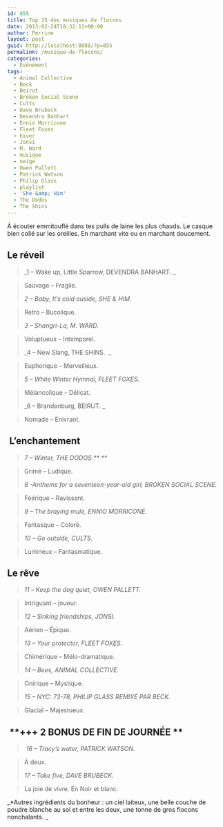 ```yaml
---
id: 855
title: Top 15 des musiques de flocons
date: 2013-02-24T18:32:11+00:00
author: Perrine
layout: post
guid: http://localhost:8888/?p=855
permalink: /musique-de-flocons/
categories:
  - Événement
tags:
  - Animal Collective
  - Beck
  - Beirut
  - Broken Social Scene
  - Cults
  - Dave Brubeck
  - Devendra Banhart
  - Ennio Morricone
  - Fleet Foxes
  - hiver
  - Jonsi
  - M. Ward
  - musique
  - neige
  - Owen Pallett
  - Patrick Watson
  - Philip Glass
  - playlist
  - 'She &amp; Him'
  - The Dodos
  - The Shins
---
```

À écouter emmitouflé dans tes pulls de laine les plus chauds. Le casque bien collé sur les oreilles. En marchant vite ou en marchant doucement.




## Le réveil

> _1 &#8211; Wake up, Little Sparrow, DEVENDRA BANHART. _

> Sauvage &#8211; Fragile.
>
> _2 &#8211; Baby, It&rsquo;s cold ouside, SHE & HIM._

> Retro &#8211; Bucolique.
>
> _3 &#8211; Shangri-La, M. WARD._

> Voluptueux &#8211; Intemporel.
>
> _4 &#8211; New Slang, THE SHINS.  _

> Euphorique &#8211; Merveilleux.
>
> _5 &#8211; White Winter Hymnal, FLEET FOXES._

> Mélancolique &#8211; Délicat.
>
> _6 &#8211; Brandenburg, BEIRUT. _

> Nomade &#8211; Enivrant.

##  L&rsquo;enchantement

> _7 &#8211; Winter, THE DODOS.** **_

> Grimé &#8211; Ludique.
>
> _8 -Anthems for a seventeen-year-old girl, BROKEN SOCIAL SCENE._

> Féérique &#8211; Ravissant.
>
> _9 &#8211; The braying mule, ENNIO MORRICONE._

> Fantasque &#8211; Coloré.
>
> _10 &#8211; Go outside, CULTS._

> Lumineux &#8211; Fantasmatique.

## **Le rêve**

> _11_ &#8211; _Keep the dog quiet, OWEN PALLETT._

> Intriguant &#8211; joueur.
>
> _12 &#8211; Sinking friendships, JONSI._

> Aérien &#8211; Épique.
>
> _13 &#8211; Your protector, FLEET FOXES._

> Chimérique &#8211; Mélo-dramatique.
>
> _14 &#8211; Bees, ANIMAL COLLECTIVE._

> Onirique &#8211; Mystique.
>
> _15 &#8211; NYC: 73-78, PHILIP GLASS REMIXÉ PAR BECK._

> Glacial &#8211; Majestueux.

##  **+++ 2 BONUS DE FIN DE JOURNÉE **

>  _16 &#8211; Tracy&rsquo;s water, PATRICK WATSON._

> À deux.
>
> _17 &#8211; Take five, DAVE BRUBECK._

> La joie de vivre. En Noir et blanc.

_*Autres ingrédients du bonheur : un ciel laiteux, une belle couche de poudre blanche au sol et entre les deux, une tonne de gros flocons nonchalants. _
